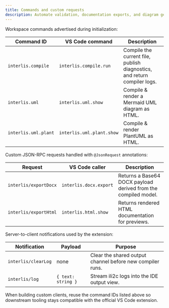 ```yaml
---
title: Commands and custom requests
description: Automate validation, documentation exports, and diagram generation through LSP commands.
---
```


Workspace commands advertised during initialization:

| Command ID | VS Code command | Description |
| --- | --- | --- |
| `interlis.compile` | `interlis.compile.run` | Compile the current file, publish diagnostics, and return compiler logs. |
| `interlis.uml` | `interlis.uml.show` | Compile & render a Mermaid UML diagram as HTML. |
| `interlis.uml.plant` | `interlis.uml.plant.show` | Compile & render PlantUML as HTML. |

Custom JSON-RPC requests handled with `@JsonRequest` annotations:

| Request | VS Code caller | Description |
| --- | --- | --- |
| `interlis/exportDocx` | `interlis.docx.export` | Returns a Base64 DOCX payload derived from the compiled model. |
| `interlis/exportHtml` | `interlis.html.show` | Returns rendered HTML documentation for previews. |

Server-to-client notifications used by the extension:

| Notification | Payload | Purpose |
| --- | --- | --- |
| `interlis/clearLog` | none | Clear the shared output channel before new compiler runs. |
| `interlis/log` | `{ text: string }` | Stream ili2c logs into the IDE output view. |

When building custom clients, reuse the command IDs listed above so downstream tooling stays compatible with the official VS Code extension.

